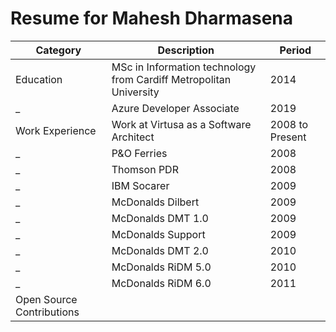 # Resume for Mahesh Dharmasena

Category | Description | Period
-------- | ----------- | ------
Education | MSc in Information technology from Cardiff Metropolitan University | 2014
_ | Azure Developer Associate | 2019
Work Experience | Work at Virtusa as a Software Architect | 2008 to Present
_ | P&O Ferries | 2008
_ | Thomson PDR | 2008
_ | IBM Socarer | 2009
_ | McDonalds Dilbert | 2009
_ | McDonalds DMT 1.0 | 2009
_ | McDonalds Support | 2009
_ | McDonalds DMT 2.0 | 2010
_ | McDonalds RiDM 5.0 | 2010
_ | McDonalds RiDM 6.0 | 2011
Open Source Contributions | 

